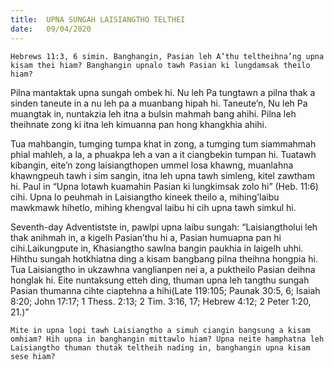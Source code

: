 ```yaml
---
title:  UPNA SUNGAH LAISIANGTHO TELTHEI
date:   09/04/2020
---
```


`Hebrews 11:3, 6 simin. Banghangin, Pasian leh A’thu teltheihna’ng upna kisam thei hiam? Banghangin upnalo tawh Pasian ki lungdamsak theilo hiam?`

Pilna mantaktak upna sungah ombek hi. Nu leh Pa tungtawn a pilna thak a sinden taneute in a nu leh pa a muanbang hipah hi. Taneute’n, Nu leh Pa muangtak in, nuntakzia leh itna a bulsin mahmah bang ahihi. Pilna leh theihnate zong ki itna leh kimuanna pan hong khangkhia ahihi.

Tua mahbangin, tumging tumpa khat in zong, a tumging tum siammahmah phial mahleh, a la, a phuakpa leh a van a it ciangbekin tumpan hi. Tuatawh kibangin, eite’n zong laisiangthopen ummel losa khawng, muanlahna khawngpeuh tawh i sim sangin, itna leh upna tawh simleng, kitel zawtham hi. Paul in “Upna lotawh kuamahin Pasian ki lungkimsak zolo hi” (Heb. 11:6) cihi. Upna lo peuhmah in Laisiangtho kineek theilo a, mihing’laibu mawkmawk hihetlo, mihing khengval laibu hi cih upna tawh simkul hi.

Seventh-day Adventistste in, pawlpi upna laibu sungah: “Laisiangtholui leh thak anihmah in, a kigelh Pasian’thu hi a, Pasian humuapna pan hi cihi.Laikungpute in, Khasiangtho sawlna bangin paukhia in laigelh uhhi. Hihthu sungah hotkhiatna ding a kisam bangbang pilna theihna hongpia hi. Tua Laisiangtho in ukzawhna vanglianpen nei a, a puktheilo Pasian deihna honglak hi. Eite nuntaksung etteh ding, thuman upna leh tangthu sungah Pasian thumanna cihte ciaptehna a hihi(Late 119:105; Paunak 30:5, 6; Isaiah 8:20; John 17:17; 1 Thess. 2:13; 2 Tim. 3:16, 17; Hebrew 4:12; 2 Peter 1:20, 21.)”

`Mite in upna lopi tawh Laisiangtho a simuh ciangin bangsung a kisam omhiam? Hih upna in banghangin mittawlo hiam? Upna neite hamphatna leh Laisiangtho thuman thutak teltheih nading in, banghangin upna kisam sese hiam?`